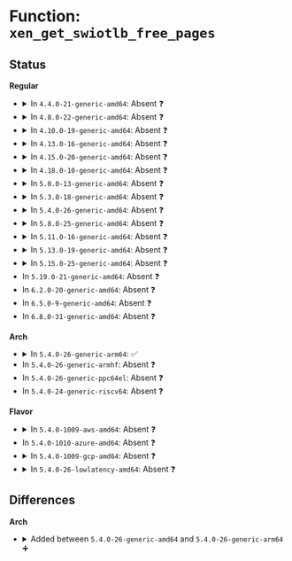 # Function: <code>xen_get_swiotlb_free_pages</code>

## Status
<b>Regular</b>
<ul>
<li>
<details>
<summary>In <code>4.4.0-21-generic-amd64</code>: Absent ❓</summary>

```json
{
  "name": "xen_get_swiotlb_free_pages",
  "collision_type": "Unique Static",
  "inline_type": "Full",
  "funcs": [
    {
      "addr": 18446744071587344837,
      "name": "xen_get_swiotlb_free_pages",
      "external": false,
      "loc": "arch/x86/include/asm/xen/page.h:307",
      "file": "drivers/xen/swiotlb-xen.c",
      "inline": "declared, inlined",
      "caller_inline": [
        "drivers/xen/swiotlb-xen.c:xen_swiotlb_init"
      ],
      "caller_func": []
    }
  ],
  "symbols": []
}
```
</details>
</li>
<li>
<details>
<summary>In <code>4.8.0-22-generic-amd64</code>: Absent ❓</summary>

```json
{
  "name": "xen_get_swiotlb_free_pages",
  "collision_type": "Unique Static",
  "inline_type": "Full",
  "funcs": [
    {
      "addr": 18446744071587844921,
      "name": "xen_get_swiotlb_free_pages",
      "external": false,
      "loc": "arch/x86/include/asm/xen/page.h:307",
      "file": "drivers/xen/swiotlb-xen.c",
      "inline": "declared, inlined",
      "caller_inline": [
        "drivers/xen/swiotlb-xen.c:xen_swiotlb_init"
      ],
      "caller_func": []
    }
  ],
  "symbols": []
}
```
</details>
</li>
<li>
<details>
<summary>In <code>4.10.0-19-generic-amd64</code>: Absent ❓</summary>

```json
{
  "name": "xen_get_swiotlb_free_pages",
  "collision_type": "Unique Static",
  "inline_type": "Full",
  "funcs": [
    {
      "addr": 18446744071588060071,
      "name": "xen_get_swiotlb_free_pages",
      "external": false,
      "loc": "arch/x86/include/asm/xen/page.h:307",
      "file": "drivers/xen/swiotlb-xen.c",
      "inline": "declared, inlined",
      "caller_inline": [
        "drivers/xen/swiotlb-xen.c:xen_swiotlb_init"
      ],
      "caller_func": []
    }
  ],
  "symbols": []
}
```
</details>
</li>
<li>
<details>
<summary>In <code>4.13.0-16-generic-amd64</code>: Absent ❓</summary>

```json
{
  "name": "xen_get_swiotlb_free_pages",
  "collision_type": "Unique Static",
  "inline_type": "Full",
  "funcs": [
    {
      "addr": 18446744071588286780,
      "name": "xen_get_swiotlb_free_pages",
      "external": false,
      "loc": "arch/x86/include/asm/xen/page.h:337",
      "file": "drivers/xen/swiotlb-xen.c",
      "inline": "declared, inlined",
      "caller_inline": [
        "drivers/xen/swiotlb-xen.c:xen_swiotlb_init"
      ],
      "caller_func": []
    }
  ],
  "symbols": []
}
```
</details>
</li>
<li>
<details>
<summary>In <code>4.15.0-20-generic-amd64</code>: Absent ❓</summary>

```json
{
  "name": "xen_get_swiotlb_free_pages",
  "collision_type": "Unique Static",
  "inline_type": "Full",
  "funcs": [
    {
      "addr": 18446744071588852059,
      "name": "xen_get_swiotlb_free_pages",
      "external": false,
      "loc": "arch/x86/include/asm/xen/page.h:342",
      "file": "drivers/xen/swiotlb-xen.c",
      "inline": "declared, inlined",
      "caller_inline": [
        "drivers/xen/swiotlb-xen.c:xen_swiotlb_init"
      ],
      "caller_func": []
    }
  ],
  "symbols": []
}
```
</details>
</li>
<li>
<details>
<summary>In <code>4.18.0-10-generic-amd64</code>: Absent ❓</summary>

```json
{
  "name": "xen_get_swiotlb_free_pages",
  "collision_type": "Unique Static",
  "inline_type": "Full",
  "funcs": [
    {
      "addr": 18446744071589231831,
      "name": "xen_get_swiotlb_free_pages",
      "external": false,
      "loc": "arch/x86/include/asm/xen/page.h:342",
      "file": "drivers/xen/swiotlb-xen.c",
      "inline": "declared, inlined",
      "caller_inline": [
        "drivers/xen/swiotlb-xen.c:xen_swiotlb_init"
      ],
      "caller_func": []
    }
  ],
  "symbols": []
}
```
</details>
</li>
<li>
<details>
<summary>In <code>5.0.0-13-generic-amd64</code>: Absent ❓</summary>

```json
{
  "name": "xen_get_swiotlb_free_pages",
  "collision_type": "Unique Static",
  "inline_type": "Full",
  "funcs": [
    {
      "addr": 18446744071589474028,
      "name": "xen_get_swiotlb_free_pages",
      "external": false,
      "loc": "arch/x86/include/asm/xen/page.h:369",
      "file": "drivers/xen/swiotlb-xen.c",
      "inline": "declared, inlined",
      "caller_inline": [
        "drivers/xen/swiotlb-xen.c:xen_swiotlb_init"
      ],
      "caller_func": []
    }
  ],
  "symbols": []
}
```
</details>
</li>
<li>
<details>
<summary>In <code>5.3.0-18-generic-amd64</code>: Absent ❓</summary>

```json
{
  "name": "xen_get_swiotlb_free_pages",
  "collision_type": "Unique Static",
  "inline_type": "Full",
  "funcs": [
    {
      "addr": 18446744071589933018,
      "name": "xen_get_swiotlb_free_pages",
      "external": false,
      "loc": "arch/x86/include/asm/xen/page.h:369",
      "file": "drivers/xen/swiotlb-xen.c",
      "inline": "declared, inlined",
      "caller_inline": [
        "drivers/xen/swiotlb-xen.c:xen_swiotlb_init"
      ],
      "caller_func": []
    }
  ],
  "symbols": []
}
```
</details>
</li>
<li>
<details>
<summary>In <code>5.4.0-26-generic-amd64</code>: Absent ❓</summary>

```json
{
  "name": "xen_get_swiotlb_free_pages",
  "collision_type": "Unique Static",
  "inline_type": "Full",
  "funcs": [
    {
      "addr": 18446744071590160309,
      "name": "xen_get_swiotlb_free_pages",
      "external": false,
      "loc": "arch/x86/include/asm/xen/page.h:369",
      "file": "drivers/xen/swiotlb-xen.c",
      "inline": "declared, inlined",
      "caller_inline": [
        "drivers/xen/swiotlb-xen.c:xen_swiotlb_init"
      ],
      "caller_func": []
    }
  ],
  "symbols": []
}
```
</details>
</li>
<li>
<details>
<summary>In <code>5.8.0-25-generic-amd64</code>: Absent ❓</summary>

```json
{
  "name": "xen_get_swiotlb_free_pages",
  "collision_type": "Unique Static",
  "inline_type": "Full",
  "funcs": [
    {
      "addr": 18446744071591177406,
      "name": "xen_get_swiotlb_free_pages",
      "external": false,
      "loc": "arch/x86/include/asm/xen/page.h:368",
      "file": "drivers/xen/swiotlb-xen.c",
      "inline": "declared, inlined",
      "caller_inline": [
        "drivers/xen/swiotlb-xen.c:xen_swiotlb_init"
      ],
      "caller_func": []
    }
  ],
  "symbols": []
}
```
</details>
</li>
<li>
<details>
<summary>In <code>5.11.0-16-generic-amd64</code>: Absent ❓</summary>

```json
{
  "name": "xen_get_swiotlb_free_pages",
  "collision_type": "Unique Static",
  "inline_type": "Full",
  "funcs": [
    {
      "addr": 18446744071591673339,
      "name": "xen_get_swiotlb_free_pages",
      "external": false,
      "loc": "arch/x86/include/asm/xen/page.h:368",
      "file": "drivers/xen/swiotlb-xen.c",
      "inline": "declared, inlined",
      "caller_inline": [
        "drivers/xen/swiotlb-xen.c:xen_swiotlb_init"
      ],
      "caller_func": []
    }
  ],
  "symbols": []
}
```
</details>
</li>
<li>
<details>
<summary>In <code>5.13.0-19-generic-amd64</code>: Absent ❓</summary>

```json
{
  "name": "xen_get_swiotlb_free_pages",
  "collision_type": "Unique Static",
  "inline_type": "Full",
  "funcs": [
    {
      "addr": 18446744071591617375,
      "name": "xen_get_swiotlb_free_pages",
      "external": false,
      "loc": "arch/x86/include/asm/xen/page.h:368",
      "file": "drivers/xen/swiotlb-xen.c",
      "inline": "declared, inlined",
      "caller_inline": [
        "drivers/xen/swiotlb-xen.c:xen_swiotlb_init"
      ],
      "caller_func": []
    }
  ],
  "symbols": []
}
```
</details>
</li>
<li>
<details>
<summary>In <code>5.15.0-25-generic-amd64</code>: Absent ❓</summary>

```json
{
  "name": "xen_get_swiotlb_free_pages",
  "collision_type": "Unique Static",
  "inline_type": "Full",
  "funcs": [
    {
      "addr": 18446744071586859106,
      "name": "xen_get_swiotlb_free_pages",
      "external": false,
      "loc": "arch/x86/include/asm/xen/page.h:368",
      "file": "drivers/xen/swiotlb-xen.c",
      "inline": "declared, inlined",
      "caller_inline": [
        "drivers/xen/swiotlb-xen.c:xen_swiotlb_init"
      ],
      "caller_func": []
    }
  ],
  "symbols": []
}
```
</details>
</li>
<li>
In <code>5.19.0-21-generic-amd64</code>: Absent ❓
</li>
<li>
In <code>6.2.0-20-generic-amd64</code>: Absent ❓
</li>
<li>
In <code>6.5.0-9-generic-amd64</code>: Absent ❓
</li>
<li>
In <code>6.8.0-31-generic-amd64</code>: Absent ❓
</li>
</ul>
<b>Arch</b>
<ul>
<li>
<details>
<summary>In <code>5.4.0-26-generic-arm64</code>: ✅</summary>

```c
long unsigned int xen_get_swiotlb_free_pages(unsigned int order)
```

```json
{
  "name": "xen_get_swiotlb_free_pages",
  "collision_type": "Unique Global",
  "inline_type": "No",
  "funcs": [
    {
      "addr": 18446603336490617384,
      "name": "xen_get_swiotlb_free_pages",
      "external": true,
      "loc": "arch/arm/xen/mm.c:24",
      "file": "arch/arm/xen/mm.c",
      "inline": "seen, unknown",
      "caller_inline": [],
      "caller_func": [
        "drivers/xen/swiotlb-xen.c:xen_swiotlb_init"
      ]
    }
  ],
  "symbols": [
    {
      "addr": 18446603336490617384,
      "name": "xen_get_swiotlb_free_pages",
      "section": ".text",
      "bind": "STB_GLOBAL",
      "size": 136
    }
  ]
}
```
</details>
</li>
<li>
In <code>5.4.0-26-generic-armhf</code>: Absent ❓
</li>
<li>
In <code>5.4.0-26-generic-ppc64el</code>: Absent ❓
</li>
<li>
In <code>5.4.0-24-generic-riscv64</code>: Absent ❓
</li>
</ul>
<b>Flavor</b>
<ul>
<li>
<details>
<summary>In <code>5.4.0-1009-aws-amd64</code>: Absent ❓</summary>

```json
{
  "name": "xen_get_swiotlb_free_pages",
  "collision_type": "Unique Static",
  "inline_type": "Full",
  "funcs": [
    {
      "addr": 18446744071589762597,
      "name": "xen_get_swiotlb_free_pages",
      "external": false,
      "loc": "arch/x86/include/asm/xen/page.h:369",
      "file": "drivers/xen/swiotlb-xen.c",
      "inline": "declared, inlined",
      "caller_inline": [
        "drivers/xen/swiotlb-xen.c:xen_swiotlb_init"
      ],
      "caller_func": []
    }
  ],
  "symbols": []
}
```
</details>
</li>
<li>
In <code>5.4.0-1010-azure-amd64</code>: Absent ❓
</li>
<li>
<details>
<summary>In <code>5.4.0-1009-gcp-amd64</code>: Absent ❓</summary>

```json
{
  "name": "xen_get_swiotlb_free_pages",
  "collision_type": "Unique Static",
  "inline_type": "Full",
  "funcs": [
    {
      "addr": 18446744071590206005,
      "name": "xen_get_swiotlb_free_pages",
      "external": false,
      "loc": "arch/x86/include/asm/xen/page.h:369",
      "file": "drivers/xen/swiotlb-xen.c",
      "inline": "declared, inlined",
      "caller_inline": [
        "drivers/xen/swiotlb-xen.c:xen_swiotlb_init"
      ],
      "caller_func": []
    }
  ],
  "symbols": []
}
```
</details>
</li>
<li>
<details>
<summary>In <code>5.4.0-26-lowlatency-amd64</code>: Absent ❓</summary>

```json
{
  "name": "xen_get_swiotlb_free_pages",
  "collision_type": "Unique Static",
  "inline_type": "Full",
  "funcs": [
    {
      "addr": 18446744071590256373,
      "name": "xen_get_swiotlb_free_pages",
      "external": false,
      "loc": "arch/x86/include/asm/xen/page.h:369",
      "file": "drivers/xen/swiotlb-xen.c",
      "inline": "declared, inlined",
      "caller_inline": [
        "drivers/xen/swiotlb-xen.c:xen_swiotlb_init"
      ],
      "caller_func": []
    }
  ],
  "symbols": []
}
```
</details>
</li>
</ul>

## Differences
<b>Arch</b>
<ul>
<li>
<details>
<summary>Added between <code>5.4.0-26-generic-amd64</code> and <code>5.4.0-26-generic-arm64</code> ➕</summary>

```c
long unsigned int xen_get_swiotlb_free_pages(unsigned int order)
```
</details>
</li>
</ul>

